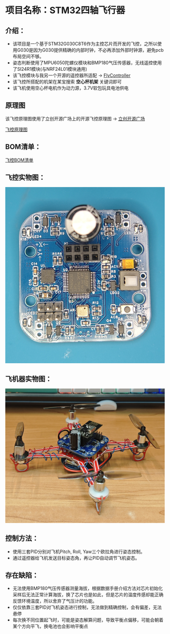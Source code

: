 # 项目名称：STM32四轴飞行器
## 介绍：
- 该项目是一个基于STM32G030C8T6作为主控芯片而开发的飞控，之所以使用G030是因为G030提供精确的内部时钟，不必再添加外部时钟源，避免pcb布局空间不够。
- 姿态判断使用了MPU6050陀螺仪模块和BMP180气压传感器，无线遥控使用了SI24R1模块(与NRF24L01模块通用)
- 该飞控模块与我另一个开源的遥控器所适配 -> [FlyController](https://github.com/vitaminHurricane/FlyController)
- 该飞控所搭配的机架在某宝搜索
__空心杯机架__ 关键词即可
- 该飞机使用空心杯电机作为动力源，3.7V软包玩具电池供电
## 原理图
该飞控原理图使用了立创开源广场上的开源飞控原理图 -> 
[立创开源广场](https://oshwhub.com/nevet/fly_main_board)

[飞控原理图](schematic/SCH_FlyControl.pdf)
## BOM清单：
[飞控BOM清单](schematic/BOM_PCB5_FlyControl.xlsx)

## 飞控实物图：
![飞控实物图](image/IMG_20251025_230355.jpg)

## 飞机器实物图：
![飞机实物图](image/IMG_20251025_230906.jpg)

## 控制方法：
- 使用三套PID分别对飞机Pitch, Roll, Yaw三个欧拉角进行姿态控制。
- 通过遥控器给飞机发送目标姿态角，再让PID自动调节飞机姿态。
## 存在缺陷：
- 无法使用BMP180气压传感器测量海拔，根据数据手册介绍方法对芯片初始化采样后无法正常计算海拔，换了芯片也是如此，但是芯片的温度传感却能正确反馈环境温度，所以舍弃了气压计的功能。
- 仅仅依靠三套PID对飞机姿态进行控制，无法做到精确控制，会有偏差，无法悬停
- 每次换不同位置起飞时，可能是姿态解算问题，导致平衡点偏移，可能会朝着某个方向平飞，换电池也会影响平衡点

